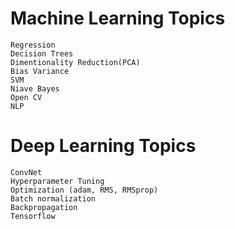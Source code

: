 

# Machine Learning Topics

```
Regression
Decision Trees
Dimentionality Reduction(PCA)
Bias Variance
SVM
Niave Bayes
Open CV
NLP
```

# Deep Learning Topics
```
ConvNet
Hyperparameter Tuning
Optimization (adam, RMS, RMSprop)
Batch normalization
Backpropagation
Tensorflow
```


